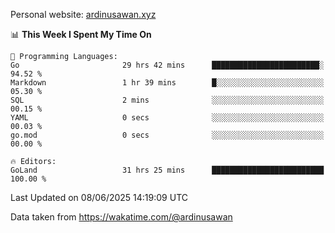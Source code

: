 Personal website: [ardinusawan.xyz](https://ardinusawan.xyz)

<!--START_SECTION:waka-->
📊 **This Week I Spent My Time On** 

```text
💬 Programming Languages: 
Go                       29 hrs 42 mins      ████████████████████████░   94.52 % 
Markdown                 1 hr 39 mins        █░░░░░░░░░░░░░░░░░░░░░░░░   05.30 % 
SQL                      2 mins              ░░░░░░░░░░░░░░░░░░░░░░░░░   00.15 % 
YAML                     0 secs              ░░░░░░░░░░░░░░░░░░░░░░░░░   00.03 % 
go.mod                   0 secs              ░░░░░░░░░░░░░░░░░░░░░░░░░   00.00 % 

🔥 Editors: 
GoLand                   31 hrs 25 mins      █████████████████████████   100.00 % 
```


 Last Updated on 08/06/2025 14:19:09 UTC
<!--END_SECTION:waka-->
Data taken from https://wakatime.com/@ardinusawan

